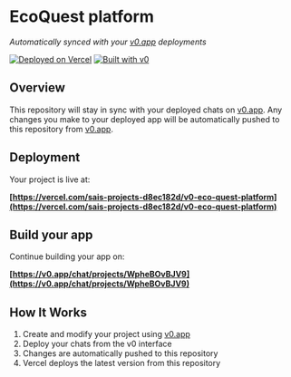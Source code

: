 # EcoQuest platform

*Automatically synced with your [v0.app](https://v0.app) deployments*

[![Deployed on Vercel](https://img.shields.io/badge/Deployed%20on-Vercel-black?style=for-the-badge&logo=vercel)](https://vercel.com/sais-projects-d8ec182d/v0-eco-quest-platform)
[![Built with v0](https://img.shields.io/badge/Built%20with-v0.app-black?style=for-the-badge)](https://v0.app/chat/projects/WpheBOvBJV9)

## Overview

This repository will stay in sync with your deployed chats on [v0.app](https://v0.app).
Any changes you make to your deployed app will be automatically pushed to this repository from [v0.app](https://v0.app).

## Deployment

Your project is live at:

**[https://vercel.com/sais-projects-d8ec182d/v0-eco-quest-platform](https://vercel.com/sais-projects-d8ec182d/v0-eco-quest-platform)**

## Build your app

Continue building your app on:

**[https://v0.app/chat/projects/WpheBOvBJV9](https://v0.app/chat/projects/WpheBOvBJV9)**

## How It Works

1. Create and modify your project using [v0.app](https://v0.app)
2. Deploy your chats from the v0 interface
3. Changes are automatically pushed to this repository
4. Vercel deploys the latest version from this repository
